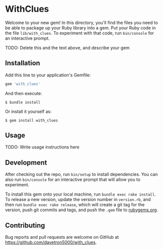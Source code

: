 # WithClues

Welcome to your new gem! In this directory, you'll find the files you need to be able to package up your Ruby library into a gem. Put your Ruby code in the file `lib/with_clues`. To experiment with that code, run `bin/console` for an interactive prompt.

TODO: Delete this and the text above, and describe your gem

## Installation

Add this line to your application's Gemfile:

```ruby
gem 'with_clues'
```

And then execute:

    $ bundle install

Or install it yourself as:

    $ gem install with_clues

## Usage

TODO: Write usage instructions here

## Development

After checking out the repo, run `bin/setup` to install dependencies. You can also run `bin/console` for an interactive prompt that will allow you to experiment.

To install this gem onto your local machine, run `bundle exec rake install`. To release a new version, update the version number in `version.rb`, and then run `bundle exec rake release`, which will create a git tag for the version, push git commits and tags, and push the `.gem` file to [rubygems.org](https://rubygems.org).

## Contributing

Bug reports and pull requests are welcome on GitHub at https://github.com/davetron5000/with_clues.

